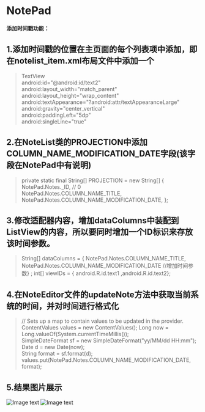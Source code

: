 # NotePad
**添加时间戳功能：**

## 1.添加时间戳的位置在主页面的每个列表项中添加，即在notelist_item.xml布局文件中添加一个


>TextView  
>       android:id="@android:id/text2"  
>       android:layout_width="match_parent"  
>       android:layout_height="wrap_content"  
>       android:textAppearance="?android:attr/textAppearanceLarge"  
>       android:gravity="center_vertical"  
>       android:paddingLeft="5dp"  
>       android:singleLine="true"

## 2.在NoteList类的PROJECTION中添加COLUMN_NAME_MODIFICATION_DATE字段(该字段在NotePad中有说明)

>  private static final String[] PROJECTION = new String[] {    
>      NotePad.Notes._ID, // 0    
>      NotePad.Notes.COLUMN_NAME_TITLE, 
>      NotePad.Notes.COLUMN_NAME_MODIFICATION_DATE,
>   };    

## 3.修改适配器内容，增加dataColumns中装配到ListView的内容，所以要同时增加一个ID标识来存放该时间参数。

>  String[] dataColumns = { NotePad.Notes.COLUMN_NAME_TITLE,
>       NotePad.Notes.COLUMN_NAME_MODIFICATION_DATE //增加时间参数} ;
>  int[] viewIDs = { android.R.id.text1 ,android.R.id.text2};


## 4.在NoteEditor文件的updateNote方法中获取当前系统的时间，并对时间进行格式化

>   // Sets up a map to contain values to be updated in the provider.   
>      ContentValues values = new ContentValues();
>      Long now = Long.valueOf(System.currentTimeMillis());  
>      SimpleDateFormat sf = new SimpleDateFormat("yy/MM/dd HH:mm");  
>      Date d = new Date(now);  
>      String format = sf.format(d);  
>      values.put(NotePad.Notes.COLUMN_NAME_MODIFICATION_DATE, format);
## 5.结果图片展示
![Image text](https://img-blog.csdnimg.cn/20210421010006288.jpg?x-oss-process=image/watermark,type_ZmFuZ3poZW5naGVpdGk,shadow_10,text_aHR0cHM6Ly9ibG9nLmNzZG4ubmV0L3dvbmdtYW5Db2Rpbmc=,size_16,color_FFFFFF,t_0)
![Image text](https://img-blog.csdnimg.cn/20210421010006324.jpg?x-oss-process=image/watermark,type_ZmFuZ3poZW5naGVpdGk,shadow_10,text_aHR0cHM6Ly9ibG9nLmNzZG4ubmV0L3dvbmdtYW5Db2Rpbmc=,size_16,color_FFFFFF,t_0)
